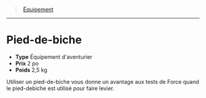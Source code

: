 ﻿---
!Equipment
Type: Équipement d'aventurier
Price: 2 po
Weight: 2,5 kg
Id: equipment_hd.md#pied-de-biche
ParentLink: equipment_hd.md#Équipement
Name: Pied-de-biche
ParentName: Équipement
NameLevel: 1
Attributes: {}
---
> [Équipement](hd_equipment.md)

---

# Pied-de-biche

- **Type** Équipement d'aventurier
- **Prix** 2 po
- **Poids** 2,5 kg

Utiliser un pied-de-biche vous donne un avantage aux tests de Force quand le pied-debiche est utilisé pour faire levier.

